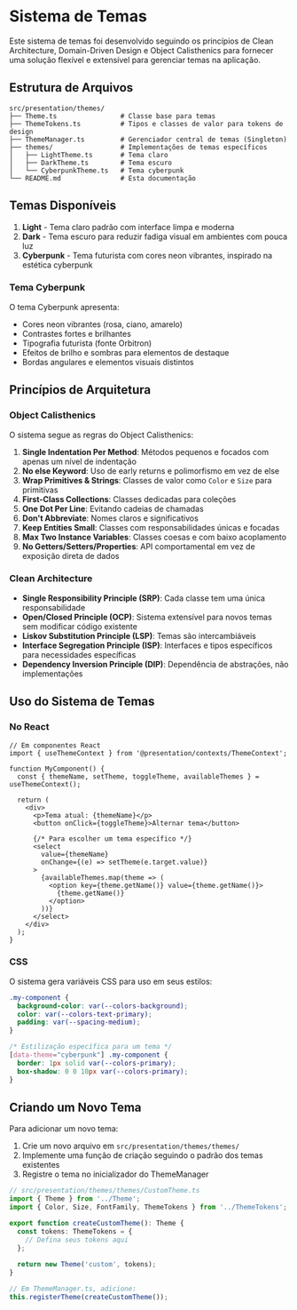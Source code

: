 # Sistema de Temas

Este sistema de temas foi desenvolvido seguindo os princípios de Clean Architecture, Domain-Driven Design e Object Calisthenics para fornecer uma solução flexível e extensível para gerenciar temas na aplicação.

## Estrutura de Arquivos

```
src/presentation/themes/
├── Theme.ts                # Classe base para temas
├── ThemeTokens.ts          # Tipos e classes de valor para tokens de design
├── ThemeManager.ts         # Gerenciador central de temas (Singleton)
├── themes/                 # Implementações de temas específicos
│   ├── LightTheme.ts       # Tema claro
│   ├── DarkTheme.ts        # Tema escuro
│   └── CyberpunkTheme.ts   # Tema cyberpunk
└── README.md               # Esta documentação
```

## Temas Disponíveis

1. **Light** - Tema claro padrão com interface limpa e moderna
2. **Dark** - Tema escuro para reduzir fadiga visual em ambientes com pouca luz
3. **Cyberpunk** - Tema futurista com cores neon vibrantes, inspirado na estética cyberpunk

### Tema Cyberpunk

O tema Cyberpunk apresenta:
- Cores neon vibrantes (rosa, ciano, amarelo)
- Contrastes fortes e brilhantes
- Tipografia futurista (fonte Orbitron)
- Efeitos de brilho e sombras para elementos de destaque
- Bordas angulares e elementos visuais distintos

## Princípios de Arquitetura

### Object Calisthenics

O sistema segue as regras do Object Calisthenics:

1. **Single Indentation Per Method**: Métodos pequenos e focados com apenas um nível de indentação
2. **No else Keyword**: Uso de early returns e polimorfismo em vez de else
3. **Wrap Primitives & Strings**: Classes de valor como `Color` e `Size` para primitivas
4. **First-Class Collections**: Classes dedicadas para coleções
5. **One Dot Per Line**: Evitando cadeias de chamadas
6. **Don't Abbreviate**: Nomes claros e significativos
7. **Keep Entities Small**: Classes com responsabilidades únicas e focadas
8. **Max Two Instance Variables**: Classes coesas e com baixo acoplamento
9. **No Getters/Setters/Properties**: API comportamental em vez de exposição direta de dados

### Clean Architecture

- **Single Responsibility Principle (SRP)**: Cada classe tem uma única responsabilidade
- **Open/Closed Principle (OCP)**: Sistema extensível para novos temas sem modificar código existente
- **Liskov Substitution Principle (LSP)**: Temas são intercambiáveis
- **Interface Segregation Principle (ISP)**: Interfaces e tipos específicos para necessidades específicas
- **Dependency Inversion Principle (DIP)**: Dependência de abstrações, não implementações

## Uso do Sistema de Temas

### No React

```tsx
// Em componentes React
import { useThemeContext } from '@presentation/contexts/ThemeContext';

function MyComponent() {
  const { themeName, setTheme, toggleTheme, availableThemes } = useThemeContext();
  
  return (
    <div>
      <p>Tema atual: {themeName}</p>
      <button onClick={toggleTheme}>Alternar tema</button>
      
      {/* Para escolher um tema específico */}
      <select 
        value={themeName} 
        onChange={(e) => setTheme(e.target.value)}
      >
        {availableThemes.map(theme => (
          <option key={theme.getName()} value={theme.getName()}>
            {theme.getName()}
          </option>
        ))}
      </select>
    </div>
  );
}
```

### CSS

O sistema gera variáveis CSS para uso em seus estilos:

```css
.my-component {
  background-color: var(--colors-background);
  color: var(--colors-text-primary);
  padding: var(--spacing-medium);
}

/* Estilização específica para um tema */
[data-theme="cyberpunk"] .my-component {
  border: 1px solid var(--colors-primary);
  box-shadow: 0 0 10px var(--colors-primary);
}
```

## Criando um Novo Tema

Para adicionar um novo tema:

1. Crie um novo arquivo em `src/presentation/themes/themes/`
2. Implemente uma função de criação seguindo o padrão dos temas existentes
3. Registre o tema no inicializador do ThemeManager

```typescript
// src/presentation/themes/themes/CustomTheme.ts
import { Theme } from '../Theme';
import { Color, Size, FontFamily, ThemeTokens } from '../ThemeTokens';

export function createCustomTheme(): Theme {
  const tokens: ThemeTokens = {
    // Defina seus tokens aqui
  };
  
  return new Theme('custom', tokens);
}

// Em ThemeManager.ts, adicione:
this.registerTheme(createCustomTheme());
``` 